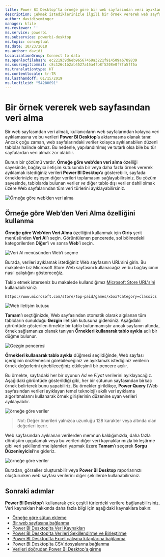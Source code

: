 ```yaml
---
title: Power BI Desktop’ta örneğe göre bir web sayfasından veri ayıklama
description: Çekmek istediklerinizle ilgili bir örnek vererek web sayfasından veri ayıklama
author: davidiseminger
manager: kfile
ms.reviewer: ''
ms.service: powerbi
ms.subservice: powerbi-desktop
ms.topic: conceptual
ms.date: 10/23/2018
ms.author: davidi
LocalizationGroup: Connect to data
ms.openlocfilehash: ec221939d6eb96567469a3221f914509a6789839
ms.sourcegitcommit: c8c126c1b2ab4527a16a4fb8f5208e0f7fa5ff5a
ms.translationtype: HT
ms.contentlocale: tr-TR
ms.lasthandoff: 01/15/2019
ms.locfileid: "54280091"
---
```

# <a name="get-data-from-a-web-page-by-providing-an-example"></a>Bir örnek vererek web sayfasından veri alma

Bir web sayfasından veri almak, kullanıcıların web sayfalarından kolayca veri ayıklamasına ve bu verileri **Power BI Desktop**’a aktarmasına olanak tanır. Ancak çoğu zaman, web sayfalarındaki veriler kolayca ayıklanabilen düzenli tablolar halinde olmaz. Bu nedenle, yapılandırılmış ve tutarlı olsa bile bu tür sayfalardan veri almak zor olabilir. 

Bunun bir çözümü vardır. **Örneğe göre web’den veri alma** özelliği sayesinde, bağlayıcı iletişim kutusunda bir veya daha fazla örnek vererek ayıklamak istediğiniz verileri **Power BI Desktop**’a gösterebilir, sayfada örneklerinizle eşleşen diğer verileri toplamasını sağlayabilirsiniz. Bu çözüm sayesinde, tablolarda bulunan veriler *ve* diğer tablo dışı veriler dahil olmak üzere Web sayfalarından tüm veri türlerini ayıklayabilirsiniz. 

![Örneğe göre web’den veri alma](media/desktop-connect-to-web-by-example/web-by-example_01.png)



## <a name="using-get-data-from-web-by-example"></a>Örneğe göre Web’den Veri Alma özelliğini kullanma

**Örneğe göre Web’den Veri Alma** özelliğini kullanmak için **Giriş** şerit menüsünden **Veri Al**’ı seçin. Görüntülenen pencerede, sol bölmedeki kategorilerden **Diğer**’i ve sonra **Web**’i seçin.

![Veri Al menüsünden Web’i seçme](media/desktop-connect-to-web-by-example/web-by-example_03.png)

Burada, verileri ayıklamak istediğiniz Web sayfasının URL’sini girin. Bu makalede biz Microsoft Store Web sayfasını kullanacağız ve bu bağlayıcının nasıl çalıştığını göstereceğiz. 

Takip etmek isterseniz bu makalede kullandığımız [Microsoft Store URL'sini](https://www.microsoft.com/store/top-paid/games/xbox?category=classics) kullanabilirsiniz:

    https://www.microsoft.com/store/top-paid/games/xbox?category=classics

![Web iletişim kutusu](media/desktop-connect-to-web-by-example/web-by-example_04.png)

**Tamam**’ı seçtiğinizde, Web sayfasından otomatik olarak algılanan tüm tabloların sunulduğu **Gezgin** iletişim kutusuna gidersiniz. Aşağıdaki görüntüde gösterilen örnekte bir tablo bulunmamıştır ancak sayfanın altında, örnek sağlamanıza olanak tanıyan **Örnekleri kullanarak tablo ayıkla** adlı bir düğme bulunur.


![Gezgin penceresi](media/desktop-connect-to-web-by-example/web-by-example_05.png)

**Örnekleri kullanarak tablo ayıkla** düğmesi seçildiğinde, Web sayfası içeriğinin önizlemesini görebileceğiniz ve ayıklamak istediğiniz verilerin örnek değerlerini girebileceğiniz etkileşimli bir pencere açılır. 

Bu örnekte, sayfadaki her bir oyunun *Ad* ve *Fiyat* verilerini ayıklayacağız. Aşağıdaki görüntüde gösterildiği gibi, her bir sütunun sayfasından birkaç örnek belirterek bunu yapabiliriz. Bu örnekler girildikçe, **Power Query** (Web sayfasından verileri ayıklayan temel teknoloji) akıllı veri ayıklama algoritmalarını kullanarak örnek girişlerinin düzenine uyan verileri ayıklayabilir.

![örneğe göre veriler](media/desktop-connect-to-web-by-example/web-by-example_06.png)

> Not: Değer önerileri yalnızca uzunluğu 128 karakter veya altında olan değerleri içerir.

Web sayfasından ayıklanan verilerden memnun kaldığımızda, daha fazla dönüşüm uygulamak veya bu verileri diğer veri kaynaklarımızla birleştirme gibi veri şekillendirme işlemleri yapmak üzere **Tamam**’ı seçerek **Sorgu Düzenleyicisi**’ne gideriz.

![örneğe göre veriler](media/desktop-connect-to-web-by-example/web-by-example_07.png)

Buradan, görseller oluşturabilir veya **Power BI Desktop** raporlarınızı oluştururken web sayfası verilerini diğer şekillerde kullanabilirsiniz.


## <a name="next-steps"></a>Sonraki adımlar
**Power BI Desktop**'ı kullanarak çok çeşitli türlerdeki verilere bağlanabilirsiniz. Veri kaynakları hakkında daha fazla bilgi için aşağıdaki kaynaklara bakın:

* [Örneğe göre sütun ekleme](desktop-add-column-from-example.md)
* [Bir web sayfasına bağlanma](desktop-connect-to-web.md)
* [Power BI Desktop'ta Veri Kaynakları](desktop-data-sources.md)
* [Power BI Desktop'ta Verileri Şekillendirme ve Birleştirme](desktop-shape-and-combine-data.md)
* [Power BI Desktop'ta Excel çalışma kitaplarına bağlanma](desktop-connect-excel.md)   
* [Power BI Desktop'ta CSV dosyalarına bağlanma](desktop-connect-csv.md)   
* [Verileri doğrudan Power BI Desktop'a girme](desktop-enter-data-directly-into-desktop.md)   

